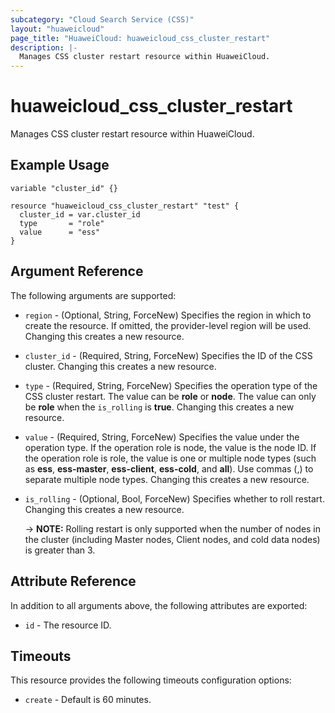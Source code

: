 ```yaml
---
subcategory: "Cloud Search Service (CSS)"
layout: "huaweicloud"
page_title: "HuaweiCloud: huaweicloud_css_cluster_restart"
description: |-
  Manages CSS cluster restart resource within HuaweiCloud.
---
```


# huaweicloud_css_cluster_restart

Manages CSS cluster restart resource within HuaweiCloud.

## Example Usage

```hcl
variable "cluster_id" {}

resource "huaweicloud_css_cluster_restart" "test" {
  cluster_id = var.cluster_id
  type       = "role"
  value      = "ess"
}
```

## Argument Reference

The following arguments are supported:

* `region` - (Optional, String, ForceNew) Specifies the region in which to create the resource.
  If omitted, the provider-level region will be used.
  Changing this creates a new resource.

* `cluster_id` - (Required, String, ForceNew) Specifies the ID of the CSS cluster.
  Changing this creates a new resource.

* `type` - (Required, String, ForceNew) Specifies the operation type of the CSS cluster restart.
  The value can be **role** or **node**. The value can only be **role** when the `is_rolling` is **true**.
  Changing this creates a new resource.

* `value` - (Required, String, ForceNew) Specifies the value under the operation type. If the operation
  role is node, the value is the node ID. If the operation role is role, the value is one or multiple node
  types (such as **ess**, **ess-master**, **ess-client**, **ess-cold**, and **all**). Use commas (,) to
  separate multiple node types.
  Changing this creates a new resource.

* `is_rolling` - (Optional, Bool, ForceNew) Specifies whether to roll restart.
  Changing this creates a new resource.

  -> **NOTE:** Rolling restart is only supported when the number of nodes in the cluster (including Master nodes,
  Client nodes, and cold data nodes) is greater than 3.

## Attribute Reference

In addition to all arguments above, the following attributes are exported:

* `id` - The resource ID.

## Timeouts

This resource provides the following timeouts configuration options:

* `create` - Default is 60 minutes.
